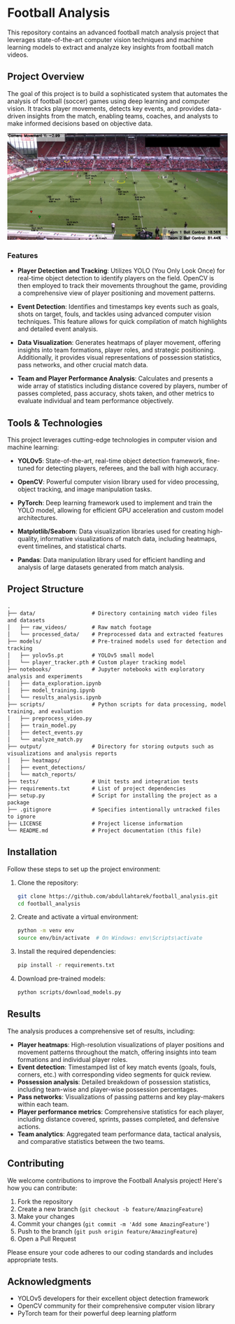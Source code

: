 # Football Analysis

This repository contains an advanced football match analysis project that leverages state-of-the-art computer vision techniques and machine learning models to extract and analyze key insights from football match videos.

## Project Overview

The goal of this project is to build a sophisticated system that automates the analysis of football (soccer) games using deep learning and computer vision. It tracks player movements, detects key events, and provides data-driven insights from the match, enabling teams, coaches, and analysts to make informed decisions based on objective data.

![alt text](image.png)

### Features

- **Player Detection and Tracking**: Utilizes YOLO (You Only Look Once) for real-time object detection to identify players on the field. OpenCV is then employed to track their movements throughout the game, providing a comprehensive view of player positioning and movement patterns.

- **Event Detection**: Identifies and timestamps key events such as goals, shots on target, fouls, and tackles using advanced computer vision techniques. This feature allows for quick compilation of match highlights and detailed event analysis.

- **Data Visualization**: Generates heatmaps of player movement, offering insights into team formations, player roles, and strategic positioning. Additionally, it provides visual representations of possession statistics, pass networks, and other crucial match data.

- **Team and Player Performance Analysis**: Calculates and presents a wide array of statistics including distance covered by players, number of passes completed, pass accuracy, shots taken, and other metrics to evaluate individual and team performance objectively.

## Tools & Technologies

This project leverages cutting-edge technologies in computer vision and machine learning:

- **YOLOv5**: State-of-the-art, real-time object detection framework, fine-tuned for detecting players, referees, and the ball with high accuracy.

- **OpenCV**: Powerful computer vision library used for video processing, object tracking, and image manipulation tasks.

- **PyTorch**: Deep learning framework used to implement and train the YOLO model, allowing for efficient GPU acceleration and custom model architectures.

- **Matplotlib/Seaborn**: Data visualization libraries used for creating high-quality, informative visualizations of match data, including heatmaps, event timelines, and statistical charts.

- **Pandas**: Data manipulation library used for efficient handling and analysis of large datasets generated from match analysis.

## Project Structure

```
.
├── data/                  # Directory containing match video files and datasets
│   ├── raw_videos/        # Raw match footage
│   └── processed_data/    # Preprocessed data and extracted features
├── models/                # Pre-trained models used for detection and tracking
│   ├── yolov5s.pt         # YOLOv5 small model
│   └── player_tracker.pth # Custom player tracking model
├── notebooks/             # Jupyter notebooks with exploratory analysis and experiments
│   ├── data_exploration.ipynb
│   ├── model_training.ipynb
│   └── results_analysis.ipynb
├── scripts/               # Python scripts for data processing, model training, and evaluation
│   ├── preprocess_video.py
│   ├── train_model.py
│   ├── detect_events.py
│   └── analyze_match.py
├── output/                # Directory for storing outputs such as visualizations and analysis reports
│   ├── heatmaps/
│   ├── event_detections/
│   └── match_reports/
├── tests/                 # Unit tests and integration tests
├── requirements.txt       # List of project dependencies
├── setup.py               # Script for installing the project as a package
├── .gitignore             # Specifies intentionally untracked files to ignore
├── LICENSE                # Project license information
└── README.md              # Project documentation (this file)
```

## Installation

Follow these steps to set up the project environment:

1. Clone the repository:

   ```bash
   git clone https://github.com/abdullahtarek/football_analysis.git
   cd football_analysis
   ```

2. Create and activate a virtual environment:

   ```bash
   python -m venv env
   source env/bin/activate  # On Windows: env\Scripts\activate
   ```

3. Install the required dependencies:

   ```bash
   pip install -r requirements.txt
   ```

4. Download pre-trained models:
   ```bash
   python scripts/download_models.py
   ```

## Results

The analysis produces a comprehensive set of results, including:

- **Player heatmaps**: High-resolution visualizations of player positions and movement patterns throughout the match, offering insights into team formations and individual player roles.
- **Event detection**: Timestamped list of key match events (goals, fouls, corners, etc.) with corresponding video segments for quick review.
- **Possession analysis**: Detailed breakdown of possession statistics, including team-wise and player-wise possession percentages.
- **Pass networks**: Visualizations of passing patterns and key play-makers within each team.
- **Player performance metrics**: Comprehensive statistics for each player, including distance covered, sprints, passes completed, and defensive actions.
- **Team analytics**: Aggregated team performance data, tactical analysis, and comparative statistics between the two teams.

## Contributing

We welcome contributions to improve the Football Analysis project! Here's how you can contribute:

1. Fork the repository
2. Create a new branch (`git checkout -b feature/AmazingFeature`)
3. Make your changes
4. Commit your changes (`git commit -m 'Add some AmazingFeature'`)
5. Push to the branch (`git push origin feature/AmazingFeature`)
6. Open a Pull Request

Please ensure your code adheres to our coding standards and includes appropriate tests.

## Acknowledgments

- YOLOv5 developers for their excellent object detection framework
- OpenCV community for their comprehensive computer vision library
- PyTorch team for their powerful deep learning platform
